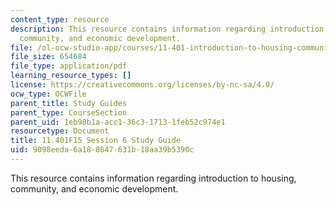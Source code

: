 ```yaml
---
content_type: resource
description: This resource contains information regarding introduction to housing,
  community, and economic development.
file: /ol-ocw-studio-app/courses/11-401-introduction-to-housing-community-and-economic-development-fall-2015/9098eeda6a188647631b18aa39b5390c_MIT11_401F15_Session6.pdf
file_size: 654684
file_type: application/pdf
learning_resource_types: []
license: https://creativecommons.org/licenses/by-nc-sa/4.0/
ocw_type: OCWFile
parent_title: Study Guides
parent_type: CourseSection
parent_uid: 1eb98b1a-acc1-36c3-1713-1feb52c974e1
resourcetype: Document
title: 11.401F15 Session 6 Study Guide
uid: 9098eeda-6a18-8647-631b-18aa39b5390c
---
```

This resource contains information regarding introduction to housing, community, and economic development.